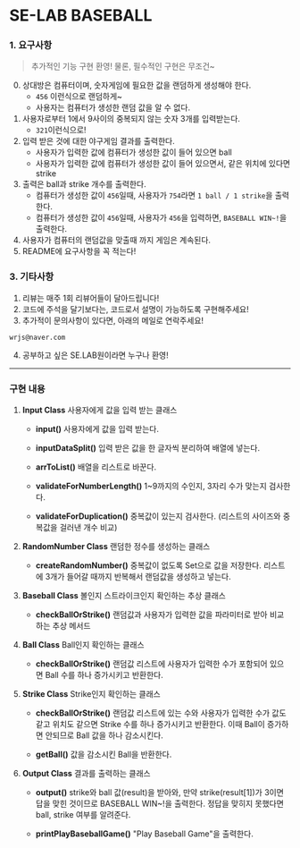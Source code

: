 # SE-LAB BASEBALL

### 1. 요구사항
> 추가적인 기능 구현 환영! 물론, 필수적인 구현은 무조건~
0. 상대방은 컴퓨터이며, 숫자게임에 필요한 값을 랜덤하게 생성해야 한다.
    - `456` 이런식으로 랜덤하게~
    - 사용자는 컴퓨터가 생성한 랜덤 값을 알 수 없다.
1. 사용자로부터 1에서 9사이의 중복되지 않는 숫자 3개를 입력받는다.
    - `321`이런식으로!
2. 입력 받은 것에 대한 야구게임 결과를 출력한다.
    - 사용자가 입력한 값에 컴퓨터가 생성한 값이 들어 있으면 ball
    - 사용자가 입력한 값에 컴퓨터가 생성한 값이 들어 있으면서, 같은 위치에 있다면 strike
3. 출력은 ball과 strike 개수를 출력한다.
   - 컴퓨터가 생성한 값이 `456`일때, 사용자가 `754`라면 `1 ball / 1 strike`을 출력한다.
   - 컴퓨터가 생성한 값이 `456`일때, 사용자가 `456`을 입력하면, `BASEBALL WIN~!`을 출력한다.
4. 사용자가 컴퓨터의 랜덤값을 맞출때 까지 게임은 계속된다.
5. README에 요구사항을 꼭 적는다!

### 3. 기타사항
1. 리뷰는 매주 1회 리뷰어들이 달아드립니다!
2. 코드에 주석을 달기보다는, 코드로서 설명이 가능하도록 구현해주세요!
3. 추가적이 문의사항이 있다면, 아래의 메일로 연락주세요!
```
wrjs@naver.com
```
4. 공부하고 싶은 SE.LAB원이라면 누구나 환영!

---

### 구현 내용

1. **Input Class**
   사용자에게 값을 입력 받는 클래스

   - **input()**
     사용자에게 값을 입력 받는다.

   - **inputDataSplit()**
     입력 받은 값을 한 글자씩 분리하여 배열에 넣는다.
   
   - **arrToList()**
     배열을 리스트로 바꾼다.

   - **validateForNumberLength()**
     1~9까지의 수인지, 3자리 수가 맞는지 검사한다.

   - **validateForDuplication()**
     중복값이 있는지 검사한다. (리스트의 사이즈와 중복값을 걸러낸 개수 비교)


2. **RandomNumber Class**
    랜덤한 정수를 생성하는 클래스
    
    - **createRandomNumber()**
      중복값이 없도록 Set으로 값을 저장한다. 리스트에 3개가 들어갈 때까지 반복해서 랜덤값을 생성하고 넣는다.


3. **Baseball Class**
    볼인지 스트라이크인지 확인하는 추상 클래스

    - **checkBallOrStrike()**
      랜덤값과 사용자가 입력한 값을 파라미터로 받아 비교하는 추상 메서드


4. **Ball Class**
   Ball인지 확인하는 클래스

   - **checkBallOrStrike()**
     랜덤값 리스트에 사용자가 입력한 수가 포함되어 있으면 Ball 수를 하나 증가시키고 반환한다.


5. **Strike Class**
   Strike인지 확인하는 클래스

   - **checkBallOrStrike()**
     랜덤값 리스트에 있는 수와 사용자가 입력한 수가 값도 같고 위치도 같으면 Strike 수를 하나 증가시키고 반환한다.
     이때 Ball이 증가하면 안되므로 Ball 값을 하나 감소시킨다.

   - **getBall()**
     값을 감소시킨 Ball을 반환한다.


6. **Output Class**
    결과를 출력하는 클래스

    - **output()**
      strike와 ball 값(result)을 받아와, 만약 strike(result[1])가 3이면 답을 맞힌 것이므로 BASEBALL WIN~!을 출력한다.
      정답을 맞히지 못했다면 ball, strike 여부를 알려준다.

    - **printPlayBaseballGame()**
      "Play Baseball Game"을 출력한다.